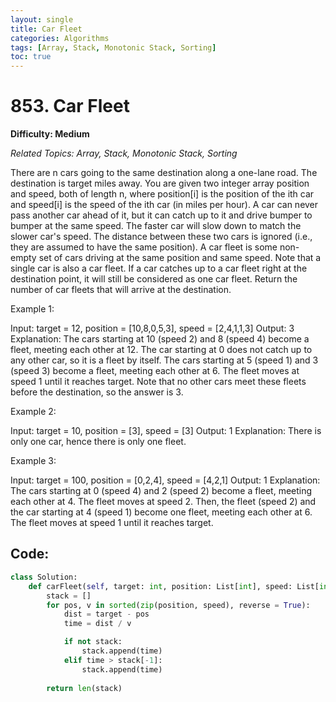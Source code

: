 ```yaml
---
layout: single
title: Car Fleet
categories: Algorithms
tags: [Array, Stack, Monotonic Stack, Sorting]
toc: true
---
```

# 853. Car Fleet

**Difficulty: Medium** 

*Related Topics: Array, Stack, Monotonic Stack, Sorting*

There are n cars going to the same destination along a one-lane road. The destination is target miles away.
You are given two integer array position and speed, both of length n, where position[i] is the position of the ith car and speed[i] is the speed of the ith car (in miles per hour).
A car can never pass another car ahead of it, but it can catch up to it and drive bumper to bumper at the same speed. The faster car will slow down to match the slower car's speed. The distance between these two cars is ignored (i.e., they are assumed to have the same position).
A car fleet is some non-empty set of cars driving at the same position and same speed. Note that a single car is also a car fleet.
If a car catches up to a car fleet right at the destination point, it will still be considered as one car fleet.
Return the number of car fleets that will arrive at the destination.

Example 1:

Input: target = 12, position = [10,8,0,5,3], speed = [2,4,1,1,3]
Output: 3
Explanation:
The cars starting at 10 (speed 2) and 8 (speed 4) become a fleet, meeting each other at 12.
The car starting at 0 does not catch up to any other car, so it is a fleet by itself.
The cars starting at 5 (speed 1) and 3 (speed 3) become a fleet, meeting each other at 6. The fleet moves at speed 1 until it reaches target.
Note that no other cars meet these fleets before the destination, so the answer is 3.

Example 2:

Input: target = 10, position = [3], speed = [3]
Output: 1
Explanation: There is only one car, hence there is only one fleet.

Example 3:

Input: target = 100, position = [0,2,4], speed = [4,2,1]
Output: 1
Explanation:
The cars starting at 0 (speed 4) and 2 (speed 2) become a fleet, meeting each other at 4. The fleet moves at speed 2.
Then, the fleet (speed 2) and the car starting at 4 (speed 1) become one fleet, meeting each other at 6. The fleet moves at speed 1 until it reaches target.

## Code:

```python
class Solution:
    def carFleet(self, target: int, position: List[int], speed: List[int]) -> int:
        stack = []
        for pos, v in sorted(zip(position, speed), reverse = True):
            dist = target - pos
            time = dist / v

            if not stack:
                stack.append(time)
            elif time > stack[-1]:
                stack.append(time)
        
        return len(stack)
```
